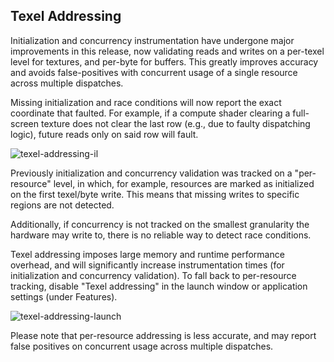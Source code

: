 ﻿## Texel Addressing

Initialization and concurrency instrumentation have undergone major improvements in this release, now validating reads and writes on a per-texel level for textures, and per-byte for buffers. This greatly improves accuracy and avoids false-positives with concurrent usage of a single resource across multiple dispatches.

Missing initialization and race conditions will now report the exact coordinate that faulted. For example, if a compute shader clearing a full-screen texture does not clear the last row (e.g., due to faulty dispatching logic), future reads only on said row will fault.

![texel-addressing-il](avares://GPUReshape/Resources/WhatsNew/Images/texel-addressing-il.png)

Previously initialization and concurrency validation was tracked on a "per-resource" level, in which, for example, resources are marked as initialized on the first texel/byte write. This means that missing writes to specific regions are not detected.

Additionally, if concurrency is not tracked on the smallest granularity the hardware may write to, there is no reliable way to detect race conditions.

Texel addressing imposes large memory and runtime performance overhead, and will significantly increase instrumentation times (for initialization and concurrency validation). To fall back to per-resource tracking, disable "Texel addressing" in the launch window or application settings (under Features).

![texel-addressing-launch](avares://GPUReshape/Resources/WhatsNew/Images/texel-addressing-launch.png)

Please note that per-resource addressing is less accurate, and may report false positives on concurrent usage across multiple dispatches.
